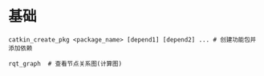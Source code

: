 # 基础


```shell
catkin_create_pkg <package_name> [depend1] [depend2] ... # 创建功能包并添加依赖
```



```shell
rqt_graph  # 查看节点关系图(计算图)

```